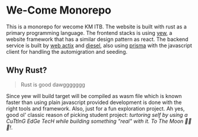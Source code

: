 # We-Come Monorepo

This is a monorepo for wecome KM ITB. The website is built with rust as a primary programming language. The frontend stacks is using [yew](https://yew.rs), a website framework that has a similar design pattern as react. The backend service is built by [web actix](https://actix.rs) and [diesel](https://diesel.rs), also using [prisma](http://prisma.io/) with the javascript client for handling the automigration and seeding.

## Why Rust?

> Rust is good dawggggggg

Since yew will build target will be compiled as wasm file which is known faster than using plain javascript provided development is done with the right tools and framework. Also, just for a fun exploration project. Ah yes, good ol' classic reason of picking student project: _turtoring self by using a CuTtInG EdGe TecH while building something "real" with it. To The Moon 🚀🚀🚀!_.
